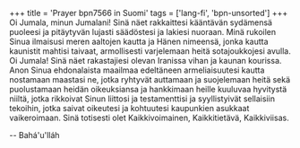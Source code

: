 +++
title = 'Prayer bpn7566 in Suomi'
tags = ['lang-fi', 'bpn-unsorted']
+++
Oi Jumala, minun Jumalani! Sinä näet rakkaittesi kääntävän sydämensä puoleesi ja pitäytyvän lujasti säädöstesi ja lakiesi nuoraan. Minä rukoilen Sinua ilmaisusi meren aaltojen kautta ja Hänen nimeensä, jonka kautta kaunistit mahtisi taivaat, armollisesti varjelemaan heitä sotajoukkojesi avulla.
Oi Jumala! Sinä näet rakastajiesi olevan Iranissa vihan ja kaunan kourissa. Anon Sinua ehdonalaista maailmaa edeltäneen armeliaisuutesi kautta nostamaan  maastasi ne, jotka ryhtyvät auttamaan ja suojelemaan heitä sekä puolustamaan heidän oikeuksiansa ja hankkimaan heille kuuluvaa hyvitystä niiltä, jotka rikkoivat Sinun liittosi ja testamenttisi ja syyllistyivät sellaisiin tekoihin, jotka saivat oikeutesi ja kohtuutesi kaupunkien asukkaat vaikeroimaan. Sinä totisesti olet Kaikkivoimainen, Kaikkitietävä, Kaikkiviisas.

-- Bahá'u'lláh
